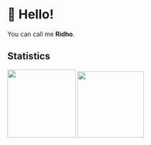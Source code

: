 # 👋 Hello!

You can call me **Ridho**.

## Statistics

<div>
<!--   <img height="154" src="https://github-readme-stats.vercel.app/api?username=Ridho894&show_icons=true&theme=react&count_private=true&hide=contribs" /> -->
<!--   <img height="154" src="https://github-readme-stats.vercel.app/api/top-langs/?username=piotrwitek&layout=compact&theme=react&hide=php&langs_count=6" /> -->
  <img height="154" src="https://github-readme-stats.vercel.app/api/top-langs/?username=Ridho894&exclude_repo=E-Commerce,ecommerce-practice,angular-practice,angular-udemy-course,AQ-Test,ridho894.github.io,flutter-first-app&layout=compact&theme=react&hide=php&langs_count=6" />
  <img height="150" src="https://github-readme-stats.vercel.app/api/wakatime?username=Ridho894&layout=compact&theme=react&langs_count=6" />
</div>
